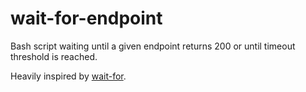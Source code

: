 # wait-for-endpoint
Bash script waiting until a given endpoint returns 200 or until timeout threshold is reached.

Heavily inspired by [wait-for](https://github.com/eficode/wait-for).
